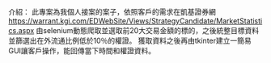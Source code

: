 介紹：
此專案為我個人接案的案子，依照客戶的需求在凱基證券網 https://warrant.kgi.com/EDWebSite/Views/StrategyCandidate/MarketStatistics.aspx
由selenium動態爬取並選取前20大交易金額的標的，之後統整目標資料並篩選出在外流通比例低於10％的權證。
獲取資料之後再由tkinter建立一簡易GUI讓客戶操作，能回傳當下時間和權證資料。

